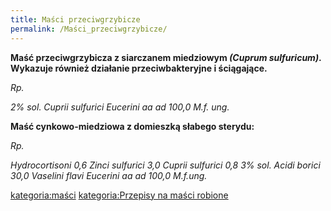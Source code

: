 ```yaml
---
title: Maści przeciwgrzybicze
permalink: /Maści_przeciwgrzybicze/
---
```


**Maść przeciwgrzybicza z siarczanem miedziowym *(Cuprum sulfuricum)*. Wykazuje również działanie przeciwbakteryjne i ściągające.**

*Rp.*

*2% sol. Cuprii sulfurici*
*Eucerini aa ad 100,0*
*M.f. ung.*

**Maść cynkowo-miedziowa z domieszką słabego sterydu:**

*Rp.*

*Hydrocortisoni 0,6*
*Zinci sulfurici 3,0*
*Cuprii sulfurici 0,8*
*3% sol. Acidi borici 30,0*
*Vaselini flavi*
*Eucerini aa ad 100,0*
*M.f.ung.*

[kategoria:maści](/kategoria:maści "wikilink") [kategoria:Przepisy na maści robione](/kategoria:Przepisy_na_maści_robione "wikilink")